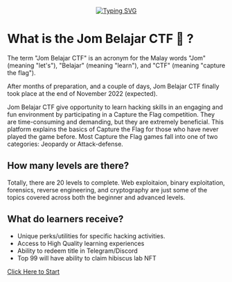 <p align="center">
<a href="https://git.io/typing-svg"><img src="https://readme-typing-svg.herokuapp.com?font=Fira+Code&size=28&pause=1000&color=FFFFFFFF&center=true&vCenter=true&width=435&lines=Welcome+to+Jom+Belajar+CTF;Let's+get+you+the+details!" alt="Typing SVG" /></a>
</p>    

# What is the Jom Belajar CTF 🚩 ?
The term "Jom Belajar CTF" is an acronym for the Malay words "Jom" (meaning "let's"), "Belajar" (meaning "learn"), and "CTF" (meaning "capture the flag").

After months of preparation, and a couple of days, Jom Belajar CTF finally took place at the end of November 2022 (expected).

Jom Belajar CTF give opportunity to learn hacking skills in an engaging and fun environment by participating in a Capture the Flag competition. They are time-consuming and demanding, but they are extremely beneficial. This platform explains the basics of Capture the Flag for those who have never played the game before. Most Capture the Flag games fall into one of two categories: Jeopardy or Attack-defense.

## How many levels are there?
Totally, there are 20 levels to complete. Web exploitaion, binary exploitation, forensics, reverse engineering, and cryptography are just some of the topics covered across both the beginner and advanced levels.

## What do learners receive?
- Unique perks/utilities for specific hacking activities.
- Access to High Quality learning experiences
- Ability to redeem title in Telegram/Discord
- Top 99 will have ability to claim hibiscus lab NFT

[Click Here to Start](https://github.com/g3nj1z/Jom-Belajar-CTF/discussions/10)


